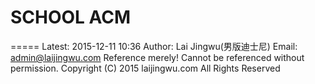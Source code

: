 # SCHOOL ACM
=====
Latest: 2015-12-11 10:36
Author: Lai Jingwu(男版迪士尼)
Email: admin@laijingwu.com
Reference merely!
Cannot be referenced without permission.
Copyright (C) 2015 laijingwu.com All Rights Reserved
